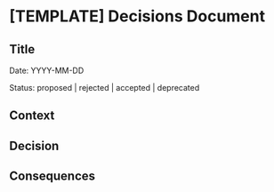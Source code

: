 # [TEMPLATE] Decisions Document

## Title

Date: YYYY-MM-DD

Status: proposed | rejected | accepted | deprecated 

## Context

## Decision

## Consequences